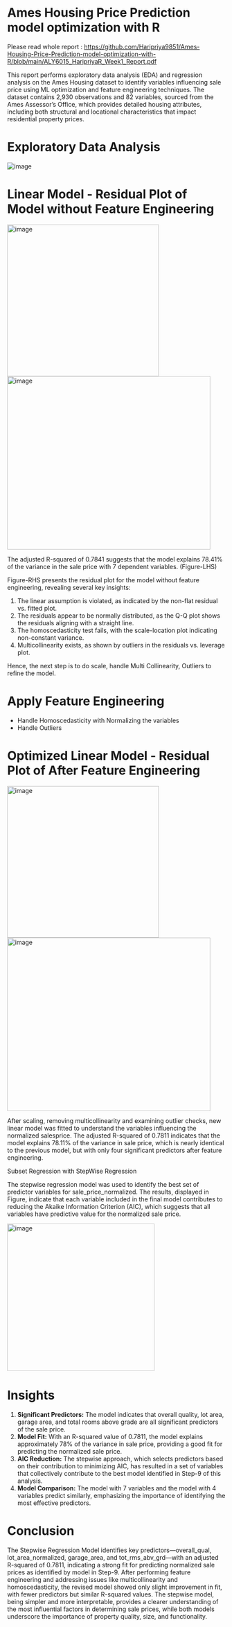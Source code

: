 # Ames Housing Price Prediction model optimization with R

Please read whole report : https://github.com/Haripriya9851/Ames-Housing-Price-Prediction-model-optimization-with-R/blob/main/ALY6015_HaripriyaR_Week1_Report.pdf 

This report performs exploratory data analysis (EDA) and regression analysis on the Ames Housing dataset to identify variables influencing sale price using ML optimization and feature engineering techniques. The dataset contains 2,930 observations and 82 variables, sourced from the Ames Assessor’s Office, which provides detailed housing attributes, including both structural and locational characteristics that impact residential property prices.

# Exploratory Data Analysis
![image](https://github.com/user-attachments/assets/1a2d291e-7226-47e9-b4b6-47613023a951)

# Linear Model - Residual Plot  of Model  without Feature Engineering
<img width="350" alt="image" src="https://github.com/user-attachments/assets/24d2e407-0f86-40bd-8275-1657cea40141" />
<img width="469" height="400" alt="image" src="https://github.com/user-attachments/assets/c5607d67-0ec4-4a37-bfd3-52d9d660c89f" />

The adjusted R-squared of 0.7841 suggests that the model explains 78.41% of the variance in the sale price with 7 dependent variables. (Figure-LHS)

Figure-RHS presents the residual plot for the model without feature engineering, revealing several key insights:
1.	The linear assumption is violated, as indicated by the non-flat residual vs. fitted plot.
2.	The residuals appear to be normally distributed, as the Q-Q plot shows the residuals aligning with a straight line.
3.	The homoscedasticity test fails, with the scale-location plot indicating non-constant variance.
4.	Multicollinearity exists, as shown by outliers in the residuals vs. leverage plot.

Hence, the next step is to do scale, handle Multi Collinearity, Outliers to refine the model.

# Apply Feature Engineering
- Handle Homoscedasticity with Normalizing the variables
- Handle Outliers


# Optimized Linear Model - Residual Plot of After Feature Engineering
<img width="350" alt="image" src="https://github.com/user-attachments/assets/06be8b2d-8544-40c3-a917-c53913090a12" />
<img width="469" height="400" alt="image" src="https://github.com/user-attachments/assets/741865d4-bba1-4cdb-872c-6291ee31ccd8" />

After scaling, removing multicollinearity and examining outlier checks, new linear model was fitted to understand the variables influencing the normalized salesprice. 
The adjusted R-squared of 0.7811 indicates that the model explains 78.11% of the variance in sale price, which is nearly identical to the previous model, but with only four significant predictors after feature engineering.

Subset Regression with StepWise Regression

The stepwise regression model was used to identify the best set of predictor variables for sale_price_normalized. The results, displayed in Figure, indicate that each variable included in the final model contributes to reducing the Akaike Information Criterion (AIC), which suggests that all variables have predictive value for the normalized sale price. 

<img width="340" alt="image" src="https://github.com/user-attachments/assets/a78af412-951c-4c26-9f65-aa6ab53fc65c" />

# Insights
1.	**Significant Predictors:** The model indicates that overall quality, lot area, garage area, and total rooms above grade are all significant predictors of the sale price.
2.	**Model Fit:** With an R-squared value of 0.7811, the model explains approximately 78% of the variance in sale price, providing a good fit for predicting the normalized sale price.
3.	**AIC Reduction:** The stepwise approach, which selects predictors based on their contribution to minimizing AIC, has resulted in a set of variables that collectively contribute to the best model identified in Step-9 of this analysis.
4.	**Model Comparison:** The model with 7 variables and the model with 4 variables predict similarly, emphasizing the importance of identifying the most effective predictors.

# Conclusion
The Stepwise Regression Model identifies key predictors—overall_qual, lot_area_normalized, garage_area, and tot_rms_abv_grd—with an adjusted R-squared of 0.7811, indicating a strong fit for predicting normalized sale prices as identified by model in Step-9. After performing feature engineering and addressing issues like multicollinearity and homoscedasticity, the revised model showed only slight improvement in fit, with fewer predictors but similar R-squared values. The stepwise model, being simpler and more interpretable, provides a clearer understanding of the most influential factors in determining sale prices, while both models underscore the importance of property quality, size, and functionality.








